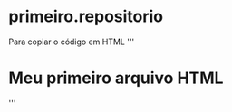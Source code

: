 # primeiro.repositorio

Para copiar o código em HTML
'''
<html>
<h1>Meu primeiro arquivo HTML</h1>  
</html>
'''

